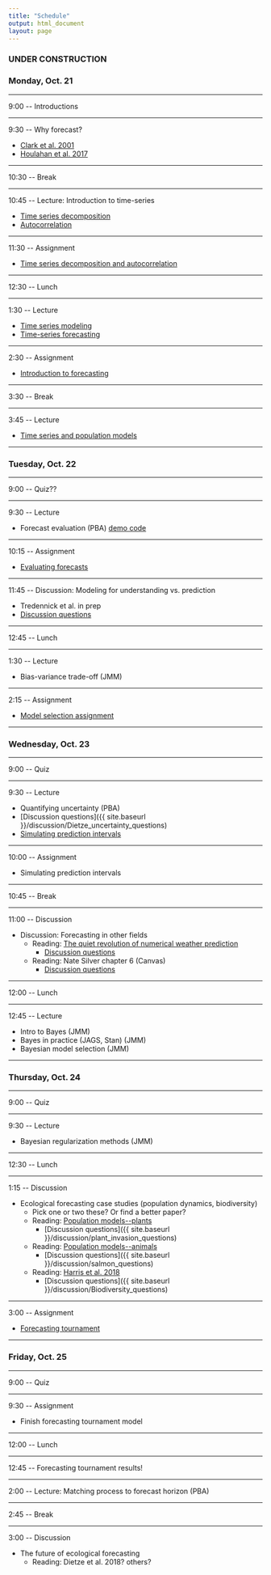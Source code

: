 ```yaml
---
title: "Schedule"
output: html_document
layout: page
---
```

###  UNDER CONSTRUCTION

###  Monday, Oct. 21

***
9:00 -- Introductions

***
9:30 -- Why forecast?

  * [Clark et al. 2001](https://doi.org/10.1126/science.293.5530.657)
  * [Houlahan et al. 2017](https://onlinelibrary.wiley.com/doi/abs/10.1111/oik.03726)

***
10:30 -- Break

***
10:45 -- Lecture: Introduction to time-series

 * [Time series decomposition](lectures/ts_decomposition)
 * [Autocorrelation](lectures/autocorrelation)

***
11:30 -- Assignment

 * [Time series decomposition and autocorrelation](assignments/ts_decomp_autocorr) 
***
12:30 -- Lunch

***
1:30 -- Lecture

 * [Time series modeling](lectures/time-series-models-intro)
 * [Time-series forecasting](lectures/ts-forecast-intro) 

***
2:30 -- Assignment

 * [Introduction to forecasting](assignments/intro_to_forecasting) 

***
3:30 -- Break

***
3:45 -- Lecture

* [Time series and population models](lectures/relate-AR1-to-popn-model)

***

###  Tuesday, Oct. 22

***
9:00 -- Quiz??    

***
9:30 -- Lecture

* Forecast evaluation (PBA) [demo code](lectures/forecasting-evaluation)

***
10:15 -- Assignment

* [Evaluating forecasts](assignments/forecast_evaluation_assignment)

***
11:45 -- Discussion: Modeling for understanding vs. prediction 

 * Tredennick et al. in prep
 * [Discussion questions](discussion/Tredennick_model_selection_questions)
 
***
12:45 -- Lunch   

***
1:30 -- Lecture

 * Bias-variance trade-off (JMM)

***
2:15 -- Assignment   

 * [Model selection assignment](assignments/model_selection_assignment)

***

### Wednesday, Oct. 23

***
9:00 -- Quiz

***
9:30 -- Lecture

 * Quantifying uncertainty (PBA)
 * [Discussion questions]({{ site.baseurl }}/discussion/Dietze_uncertainty_questions) 
  * [Simulating prediction intervals](lectures/prediction_intervals_via_MC)
  
***
10:00 -- Assignment

 * Simulating prediction intervals

***
10:45 -- Break

***
11:00 -- Discussion

  * Discussion: Forecasting in other fields
    * Reading: [The quiet revolution of numerical weather prediction](https://www.nature.com/articles/nature14956)
        * [Discussion questions](discussion/weather_questions) 
    * Reading: Nate Silver chapter 6 (Canvas)
        * [Discussion questions](discussion/Silver_Economics_questions)

***
12:00 -- Lunch

***
12:45 -- Lecture

 * Intro to Bayes (JMM)
 * Bayes in practice (JAGS, Stan) (JMM)
 * Bayesian model selection (JMM)

***

### Thursday, Oct. 24

***
9:00 -- Quiz

*** 
9:30 -- Lecture

 * Bayesian regularization methods (JMM)
 
***
12:30 -- Lunch

***
1:15 -- Discussion

 * Ecological forecasting case studies (population dynamics, biodiversity)
    * Pick one or two these? Or find a better paper?
    * Reading: [Population models--plants](https://esajournals.onlinelibrary.wiley.com/doi/full/10.1890/07-2095.1)
        * [Discussion questions]({{ site.baseurl }}/discussion/plant_invasion_questions)
    * Reading: [Population models--animals](https://onlinelibrary.wiley.com/doi/10.1111/j.1365-2419.2005.00346.x)
        * [Discussion questions]({{ site.baseurl }}/discussion/salmon_questions)
    * Reading: [Harris et al. 2018](https://peerj.com/articles/4278/)
        * [Discussion questions]({{ site.baseurl }}/discussion/Biodiversity_questions)
        
***
3:00 -- Assignment

  * [Forecasting tournament](assignments/tournament)

***
    
### Friday, Oct. 25

***
9:00 -- Quiz

***
9:30 -- Assignment

 * Finish forecasting tournament model
 
***
12:00 -- Lunch

***
12:45 -- Forecasting tournament results!

***
2:00 -- Lecture: Matching process to forecast horizon (PBA)

***
2:45 -- Break

***
3:00 -- Discussion

 * The future of ecological forecasting
    * Reading: Dietze et al. 2018? others?



